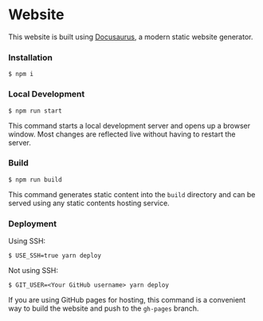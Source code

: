<!--
 * @Date: 2025-01-17 10:41:38
 * @LastEditors: zhaogang 156606672@qq.com
 * @LastEditTime: 2025-01-20 23:49:57
 * @FilePath: /my-website/README.md
 * @name: filename
 * @description: description
-->
# Website

This website is built using [Docusaurus](https://docusaurus.io/), a modern static website generator.

### Installation

```
$ npm i
```

### Local Development

```
$ npm run start
```

This command starts a local development server and opens up a browser window. Most changes are reflected live without having to restart the server.

### Build

```
$ npm run build
```

This command generates static content into the `build` directory and can be served using any static contents hosting service.

### Deployment

Using SSH:

```
$ USE_SSH=true yarn deploy
```

Not using SSH:

```
$ GIT_USER=<Your GitHub username> yarn deploy
```

If you are using GitHub pages for hosting, this command is a convenient way to build the website and push to the `gh-pages` branch.
